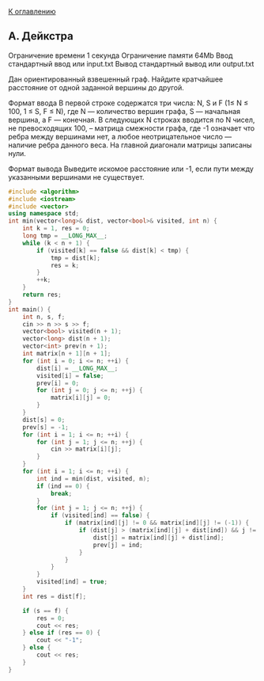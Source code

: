 [К оглавлению](../../README.md)

## A. Дейкстра

Ограничение времени	1 секунда
Ограничение памяти	64Mb
Ввод	стандартный ввод или input.txt
Вывод	стандартный вывод или output.txt

Дан ориентированный взвешенный граф. Найдите кратчайшее расстояние от одной заданной вершины до другой.

Формат ввода
В первой строке содержатся три числа: N, S и F (1≤ N ≤ 100, 1 ≤ S, F ≤ N), где N — количество вершин графа, S — начальная вершина, а F — конечная. В следующих N строках вводится по N чисел, не превосходящих 100, – матрица смежности графа, где -1 означает что ребра между вершинами нет, а любое неотрицательное число — наличие ребра данного веса. На главной диагонали матрицы записаны нули.

Формат вывода
Выведите искомое расстояние или -1, если пути между указанными вершинами не существует.

```cpp
#include <algorithm>
#include <iostream>
#include <vector>
using namespace std;
int min(vector<long>& dist, vector<bool>& visited, int n) {
    int k = 1, res = 0;
    long tmp = __LONG_MAX__;
    while (k < n + 1) {
        if (visited[k] == false && dist[k] < tmp) {
            tmp = dist[k];
            res = k;
        }
        ++k;
    }
    return res;
}
int main() {
    int n, s, f;
    cin >> n >> s >> f;
    vector<bool> visited(n + 1);
    vector<long> dist(n + 1);
    vector<int> prev(n + 1);
    int matrix[n + 1][n + 1];
    for (int i = 0; i <= n; ++i) {
        dist[i] = __LONG_MAX__;
        visited[i] = false;
        prev[i] = 0;
        for (int j = 0; j <= n; ++j) {
            matrix[i][j] = 0;
        }
    }
    dist[s] = 0;
    prev[s] = -1;
    for (int i = 1; i <= n; ++i) {
        for (int j = 1; j <= n; ++j) {
            cin >> matrix[i][j];
        }
    }
    for (int i = 1; i <= n; ++i) {
        int ind = min(dist, visited, n);
        if (ind == 0) {
            break;
        }
        for (int j = 1; j <= n; ++j) {
            if (visited[ind] == false) {
                if (matrix[ind][j] != 0 && matrix[ind][j] != (-1)) {
                    if (dist[j] > (matrix[ind][j] + dist[ind]) && j != s) {
                        dist[j] = matrix[ind][j] + dist[ind];
                        prev[j] = ind;
                    }
                }
            }
        }
        visited[ind] = true;
    }
    int res = dist[f];

    if (s == f) {
        res = 0;
        cout << res;
    } else if (res == 0) {
        cout << "-1";
    } else {
        cout << res;
    }
}
```